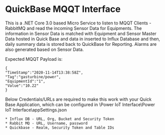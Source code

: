 # QuickBase MQQT Interface

This is a .NET Core 3.0 based Micro Service to listen to MQQT Clients - RabbitMQ and read the incoming Sensor Data for Equipments.
The information in Sensor Data is matched with Equipment and Sensor Master Data hosted in Quick Base and data in inserted to Influx Database and then, daily summary data is stored back to QuickBase for Reporting. Alarms are also generated based on Sensor Data.

Expected MQQT Payload is:

```
{
"TimeStamp":"2020-11-14T13:38:58Z",
"Tag":"gasturbine/power",
"EquipmentId":"1",
"Value":"10.22"
}
```

Below Credentials/URLs are required to make this work with your Quick Base Application, which can be configured in \Power IoT Interface\Power IoT Interface\appSettings.json

```
* Influx DB - URL, Org, Bucket and Security Token
* Rabbit MQ - URL, Username, password
* Quickbase - Realm, Security Token and Table IDs
```